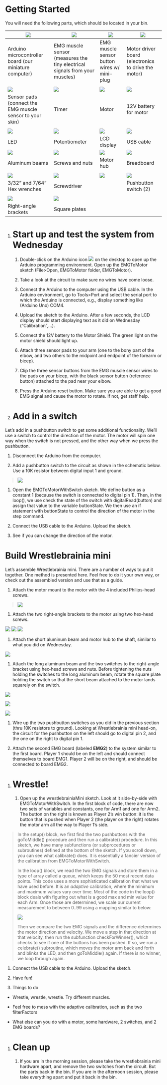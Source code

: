 Getting Started
===============

You will need the following parts, which should be located in your bin.

| ![](./media/image1.jpeg)                                 | ![](./media/image2.jpeg)                                                   | ![](./media/image3.jpeg)                    | ![](./media/image4.jpeg)                            |
|----------------------------------------------------------|----------------------------------------------------------------------------|---------------------------------------------|-----------------------------------------------------|
| Arduino microcontroller board (our miniature computer)   | EMG muscle sensor (measures the tiny electrical signals from your muscles) | EMG muscle sensor button wires w/ mini-plug | Motor driver board (electronics to drive the motor) |
|                                                          |                                                                            |                                             |                                                     |
| ![](./media/image5.jpeg)                                 | ![](./media/image6.jpeg)                                                   | ![](./media/image7.jpeg)                    | ![](./media/image8.jpeg)                            |
| Sensor pads (connect the EMG muscle sensor to your skin) | Timer                                                                      | Motor                                       | 12V battery for motor                               |
|                                                          |                                                                            |                                             |                                                     |
| ![](./media/image9.jpeg)                                 | ![](./media/image10.jpeg)                                                  | ![](./media/image11.jpeg)                   | ![](./media/image12.jpeg)                           |
| LED                                                      | Potentiometer                                                              | LCD display                                 | USB cable                                           |
| ![](./media/image13.jpeg)                                | ![](./media/image14.jpeg)                                                  | ![](./media/image15.jpeg)                   | ![](./media/image16.jpeg)                           |
| Aluminum beams                                           | Screws and nuts                                                            | Motor hub                                   | Breadboard                                          |
|                                                          |                                                                            |                                             |                                                     |
| ![](./media/image17.jpeg)                                | ![](./media/image18.jpeg)                                                  | ![](./media/image19.jpeg)                   | ![](./media/image20.jpeg)                           |
| 3/32” and 7/64” Hex wrenches                             | Screwdriver                                                                |                                             | Pushbutton switch (2)                               |
|                                                          |                                                                            |                                             |                                                     |
| ![](./media/image21.jpeg)                                | ![](./media/image22.jpeg)                                                  |                                             |                                                     |
| Right-angle brackets                                     | Square plates                                                              |                                             |                                                     |

1.  Start up and test the system from Wednesday
    ===========================================

    1.  Double-click on the Arduino icon ![](./media/image23.jpeg) on the desktop to open up the Arduino programming environment. Open up the EMGToMotor sketch (File&gt;Open, EMGToMotor folder, EMGToMotor).

    2.  Take a look at the circuit to make sure no wires have come loose.

    3.  Connect the Arduino to the computer using the USB cable. In the Arduino environment, go to Tools&gt;Port and select the serial port to which the Arduino is connected, e.g., display something like (Arduino Uno) COM4.

    4.  Upload the sketch to the Arduino. After a few seconds, the LCD display should start displaying text as it did on Wednesday (“Calibration”,…).

    5.  Connect the 12V battery to the Motor Shield. The green light on the motor shield should light up.

    6.  Attach three sensor pads to your arm (one to the bony part of the elbow, and two others to the midpoint and endpoint of the forearm or bicep).

    7.  Clip the three sensor buttons from the EMG muscle sensor wires to the pads on your bicep, with the black sensor button (reference button) attached to the pad near your elbow.

    8.  Press the Arduino reset button. Make sure you are able to get a good EMG signal and cause the motor to rotate. If not, get staff help.

2.  Add in a switch
    ===============

Let’s add in a pushbutton switch to get some additional functionality. We’ll use a switch to control the direction of the motor. The motor will spin one way when the switch is not pressed, and the other way when we press the pushbutton.

1.  Disconnect the Arduino from the computer.

2.  Add a pushbutton switch to the circuit as shown in the schematic below. Use a 10K resistor between digital input 1 and ground.

> ![](./media/image24.png)

1.  Open the EMGToMotorWithSwitch sketch. We define button as a constant 1 (because the switch is connected to digital pin 1). Then, in the loop(), we use check the state of the switch with digitalRead(button) and assign that value to the variable buttonState. We then use an if statement with buttonState to control the direction of the motor in the step command.

2.  Connect the USB cable to the Arduino. Upload the sketch.

3.  See if you can change the direction of the motor.

Build Wrestlebrainia mini
=========================

Let’s assemble Wrestlebrainia mini. There are a number of ways to put it together. One method is presented here. Feel free to do it your own way, or check out the assembled version and use that as a guide.

1.  Attach the motor mount to the motor with the 4 included Philips-head screws.

> ![](./media/image25.jpeg)

1.  Attach the two right-angle brackets to the motor using two hex-head screws.

![](./media/image26.jpeg) ![](./media/image27.jpeg) ![](./media/image28.jpeg)

1.  Attach the short aluminum beam and motor hub to the shaft, similar to what you did on Wednesday.

![](./media/image29.jpeg)

1.  Attach the long aluminum beam and the two switches to the right-angle bracket using hex-head screws and nuts. Before tightening the nuts holding the switches to the long aluminum beam, rotate the square plate holding the switch so that the short beam attached to the motor lands squarely on the switch.

![](./media/image30.jpeg)

![](./media/image31.jpeg)

![](./media/image32.jpeg)

1.  Wire up the two pushbutton switches as you did in the previous section (thru 10K resistors to ground). Looking at Wrestlebrainia mini head-on, the circuit for the pushbutton on the left should go to digital pin 2, and the one on the right to digital pin 1.

2.  Attach the second EMG board (labeled **EMG2**) to the system similar to the first board. Player 1 should be on the left and should connect themselves to board EMG1. Player 2 will be on the right, and should be connected to board EMG2.

<!-- -->

1.  Wrestle!
    ========

    1.  Open up the wrestlebrainiaMini sketch. Look at it side-by-side with EMGToMotorWithSwitch. In the first block of code, there are now two sets of variables and constants, one for Arm1 and one for Arm2. The button on the right is known as Player 2’s win button: it is the button that is pushed when Player 2 (the player on the right) rotates the motor arm all the way to Player 1’s side.

> In the setup() block, we first find the two pushbuttons with the goToMiddle() procedure and then run a calibrate() procedure. In this sketch, we have many subfunctions (or subprocedures or subroutines) defined at the bottom of the sketch. If you scroll down, you can see what calibrate() does. It is essentially a fancier version of the calibration from EMGToMotorWithSwitch.
>
> In the loop() block, we read the two EMG signals and store them in a type of array called a queue, which keeps the 50 most recent data points. This code uses a more sophisticated calibration that what we have used before. It is an *adaptive* calibration, where the minimum and maximum values vary over time. Most of the code in the loop() block deals with figuring out what is a good max and min value for each Arm. Once those are determined, we scale our current measurement to between 0..99 using a mapping similar to below:
>
> ![](./media/image33.png)
>
> Then we compare the two EMG signals and the difference determines the motor direction and velocity. We move a step in that direction at that velocity, then run the subfunction checkForWinner(), which checks to see if one of the buttons has been pushed. If so, we run a celebrate() subroutine, which moves the motor arm back and forth and blinks the LED, and then goToMiddle() again. If there is no winner, we loop through again.

1.  Connect the USB cable to the Arduino. Upload the sketch.

2.  Have fun!

3.  Things to do

-   Wrestle, wrestle, wrestle. Try different muscles.

-   Feel free to mess with the adaptive calibration, such as the two filterFactors

-   What else can you do with a motor, some hardware, 2 switches, and 2 EMG boards?

1.  Clean up
    ========

    1.  If you are in the morning session, please take the wrestlebrainia mini hardware apart, and remove the two switches from the circuit. But the parts back in the bin. If you are in the afternoon session, please take everything apart and put it back in the bin.
